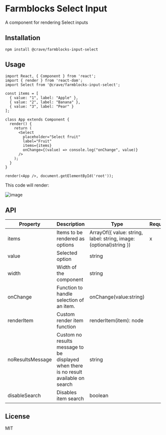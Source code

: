 # Farmblocks Select Input

A component for rendering Select inputs

## Installation

```
npm install @crave/farmblocks-input-select
```

## Usage

```
import React, { Component } from 'react';
import { render } from 'react-dom';
import Select from '@crave/farmblocks-input-select';

const items = [
  { value: "1", label: "Apple" },
  { value: "2", label: "Banana" },
  { value: "3", label: "Pear" }
];

class App extends Component {
  render() {
    return (
      <Select
        placeholder="Select fruit"
        label="Fruit"
        items={items}
        onChange={(value) => console.log("onChange", value)}
      />
    );
  }
}

render(<App />, document.getElementById('root'));
```

This code will render:

![image](https://user-images.githubusercontent.com/17936244/35926509-785b6fd0-0c0f-11e8-8d3f-b1c44917f108.png)

## API

| Property         | Description                                                                           | Type                                                               | Required | Default     |
| ---------------- | ------------------------------------------------------------------------------------- | ------------------------------------------------------------------ | -------- | ----------- |
| items            | Items to be rendered as options                                                       | ArrayOf({ value: string, label: string, image: (optional)string }) | x        |             |
| value            | Selected option                                                                       | string                                                             |          |             |
| width            | Width of the component                                                                | string                                                             |          | 200px       |
| onChange         | Function to handle selection of an item.                                              | onChange(value:string)                                             |          | () => false |
| renderItem       | Custom render item function                                                           | renderItem(item): node                                             |          |             |
| noResultsMessage | Custom no results message to be displayed when there is no result available on search | string                                                             |          |             |
| disableSearch    | Disables item search                                                                  | boolean                                                            |          | false       |

## License

MIT
